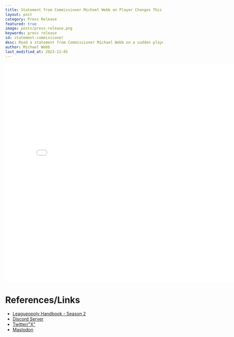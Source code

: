 ```yaml
---
title: Statement from Commissioner Michael Webb on Player Changes This Season
layout: post
category: Press Release
featured: true
image: posts/press-release.png
keywords: press release
id: statement-commissioner
desc: Read a statement from Commissioner Michael Webb on a sudden player change for Leagueopoly Season 2.
author: Michael Webb
last_modified_at: 2023-12-05
---
```


<embed src="/pdf/press-statement-dec-5.pdf" width="800" height="700" type="application/pdf">

# References/Links
- [Leagueopoly Handbook - Season 2](https://docs.google.com/document/d/1i7jF88yNu2AcxKogm39uCA1eF3qLij6mPUU2RDwps6g/edit?usp=sharing)
- [Discord Server](https://discord.gg/dxyWmev9k5)
- [Twitter/"X"](https://twitter.com/Leagueopoly)
- [Mastodon](https://wetdry.world/@leagueopoly)